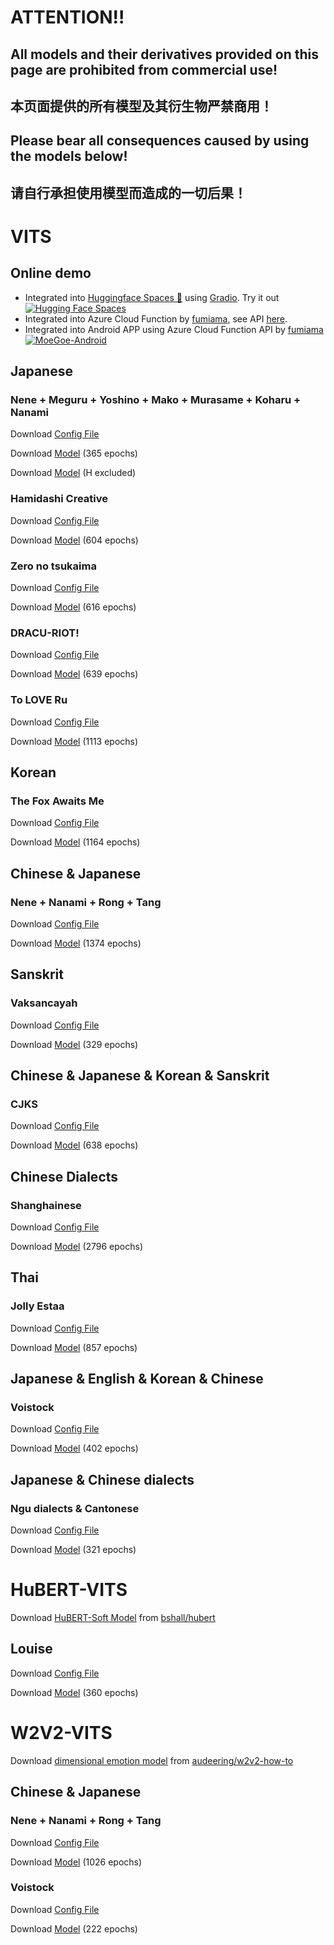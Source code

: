 # ATTENTION!!
## All models and their derivatives provided on this page are prohibited from commercial use!
## 本页面提供的所有模型及其衍生物严禁商用！
## Please bear all consequences caused by using the models below!
## 请自行承担使用模型而造成的一切后果！

# VITS
## Online demo
- Integrated into [Huggingface Spaces 🤗](https://huggingface.co/spaces) using [Gradio](https://github.com/gradio-app/gradio). Try it out [![Hugging Face Spaces](https://img.shields.io/badge/%F0%9F%A4%97%20Hugging%20Face-Spaces-blue)](https://huggingface.co/spaces/skytnt/moe-japanese-tts)
- Integrated into Azure Cloud Function by [fumiama](https://github.com/fumiama), see API [here](https://github.com/fumiama/MoeGoe).
- Integrated into Android APP using Azure Cloud Function API by [fumiama](https://github.com/fumiama) [![MoeGoe-Android](https://img.shields.io/badge/MoeGoe-Android-orange)](https://github.com/fumiama/MoeGoe-Android)
## Japanese
### Nene + Meguru + Yoshino + Mako + Murasame + Koharu + Nanami
Download [Config File](https://sjtueducn-my.sharepoint.com/:u:/g/personal/cjang_cjengh_sjtu_edu_cn/Ed7PXqaBdllAki0TPpeZorgBFdnxirbX_AYGUIiIcWAYNg?e=avxkWs)

Download [Model](https://sjtueducn-my.sharepoint.com/:u:/g/personal/cjang_cjengh_sjtu_edu_cn/EXTQrTj-UJpItH3BmgIUvhgBNZk88P1tT_7GPNr4yegNyw?e=5mcwgl) (365 epochs)

Download [Model](https://sjtueducn-my.sharepoint.com/:u:/g/personal/cjang_cjengh_sjtu_edu_cn/EYH0aVcuLbVAgdTVRjmNNDgB8xSSBINAIHByWL1tp97hWg?e=ZvegdK) (H excluded)
### Hamidashi Creative
Download [Config File](https://sjtueducn-my.sharepoint.com/:u:/g/personal/cjang_cjengh_sjtu_edu_cn/EbYG4z3PmwhKibN59Sb8GTkBHr7gvbz6tWtsuwkmtqB8oA?e=cbxH86)

Download [Model](https://sjtueducn-my.sharepoint.com/:u:/g/personal/cjang_cjengh_sjtu_edu_cn/ERNCwIXf51JGrkDODZ2Iy5oBpPKDPEvnd486ypQQyGmzZQ?e=1sSIED) (604 epochs)
### Zero no tsukaima
Download [Config File](https://sjtueducn-my.sharepoint.com/:u:/g/personal/cjang_cjengh_sjtu_edu_cn/EYMl9Cv8Dh5PqVSv-0FwjQIB87UiayTKrx7WtsDu822SfQ?e=kzwdX9)

Download [Model](https://sjtueducn-my.sharepoint.com/:u:/g/personal/cjang_cjengh_sjtu_edu_cn/ERj_gBqhjNJBu95j3TXMcrYB2ZxYojk4BRnUBiHPYfB_KA?e=VdehLe) (616 epochs)
### DRACU-RIOT!
Download [Config File](https://sjtueducn-my.sharepoint.com/:u:/g/personal/cjang_cjengh_sjtu_edu_cn/EagNdyAO0TlFhjc6jLdRP_4BfZPE82Vz1sn0qFbkU5EYWA?e=Cp0Kvq)

Download [Model](https://sjtueducn-my.sharepoint.com/:u:/g/personal/cjang_cjengh_sjtu_edu_cn/EZHnCfJvJclAqa91lpoByQoBAjUwGAEU6ISUHTk_J_dXRg?e=anJN4z) (639 epochs)
### To LOVE Ru
Download [Config File](https://sjtueducn-my.sharepoint.com/:u:/g/personal/cjang_cjengh_sjtu_edu_cn/EUiZe3hWvjlBvwdcAsaRJzgB4-JJn2S54eyPZUg5H4C8bA?e=Q7d3Vf)

Download [Model](https://sjtueducn-my.sharepoint.com/:u:/g/personal/cjang_cjengh_sjtu_edu_cn/EegGavlBw6FOubzxmdF3nz8BMGae7cwL4tjSxBTbj4aOxQ?e=Az5RYG) (1113 epochs)
## Korean
### The Fox Awaits Me
Download [Config File](https://sjtueducn-my.sharepoint.com/:u:/g/personal/cjang_cjengh_sjtu_edu_cn/EYXC9IqILZFJqe0kyFjb9XwBuLldZnQBEMGJxI3h_iYX3w?e=Q4GrVH)

Download [Model](https://sjtueducn-my.sharepoint.com/:u:/g/personal/cjang_cjengh_sjtu_edu_cn/ERPxoGsG12lOn4LihxnwkGEBw3qil75tW__z-GAptnO2Iw?e=d077MU) (1164 epochs)
## Chinese & Japanese
### Nene + Nanami + Rong + Tang
Download [Config File](https://sjtueducn-my.sharepoint.com/:u:/g/personal/cjang_cjengh_sjtu_edu_cn/EYZfZuW5jtxIqIesYOpFuB4BVWtItUIO2f9YxGQZelRxaQ?e=MCZPCL)

Download [Model](https://sjtueducn-my.sharepoint.com/:u:/g/personal/cjang_cjengh_sjtu_edu_cn/EQ0IKHchgzZAt0E6GryW17EBsIlIkmby6BcO9FtoODjwNQ?e=5uzWtj) (1374 epochs)
## Sanskrit
### Vaksancayah
Download [Config File](https://sjtueducn-my.sharepoint.com/:u:/g/personal/cjang_cjengh_sjtu_edu_cn/EboDCAEPOo5CgpYPz7ngZr4Bnf6_bn2_PioIrnPfk0RxUg?e=nWAEcr)

Download [Model](https://sjtueducn-my.sharepoint.com/:u:/g/personal/cjang_cjengh_sjtu_edu_cn/EXjE7oiLIgpPs6Fm8u5MvdEBUC7YxgAIHutpGV9wK016OQ?e=oPwgdC) (329 epochs)
## Chinese & Japanese & Korean & Sanskrit
### CJKS
Download [Config File](https://sjtueducn-my.sharepoint.com/:u:/g/personal/cjang_cjengh_sjtu_edu_cn/ESicAwO-GUtEvua06_s79e4Bp1E07Q_eRD0JqvTAXmMaDQ)

Download [Model](https://sjtueducn-my.sharepoint.com/:u:/g/personal/cjang_cjengh_sjtu_edu_cn/Ee_mfaDUIltBv49uESNZC8ABe47OeIC1P53n0p4vDcdhsg?e=h171Yl) (638 epochs)
## Chinese Dialects
### Shanghainese
Download [Config File](https://sjtueducn-my.sharepoint.com/:u:/g/personal/cjang_cjengh_sjtu_edu_cn/EX4B8R1K38tNqkDz1o94KusBjRy-yxlWGAUqvK5gPOUKig?e=HzVaEC)

Download [Model](https://sjtueducn-my.sharepoint.com/:u:/g/personal/cjang_cjengh_sjtu_edu_cn/EfnEO6kW-CNNhywJmIZNPU0BUmFdSArguFETp0pjtvHZBA?e=dKJULk) (2796 epochs)
## Thai
### Jolly Estaa
Download [Config File](https://sjtueducn-my.sharepoint.com/:u:/g/personal/cjang_cjengh_sjtu_edu_cn/EfTTkutX635NpKSmom_sPasBq6-urPU-oniMXEER_5lpbw?e=6J1Et0)

Download [Model](https://sjtueducn-my.sharepoint.com/:u:/g/personal/cjang_cjengh_sjtu_edu_cn/EUHKpKdfhQ1BhgQ_z76zCC0BstxCTRKImi3nUwNvJ7QMTg?e=o6LekQ) (857 epochs)
## Japanese & English & Korean & Chinese
### Voistock
Download [Config File](https://sjtueducn-my.sharepoint.com/:u:/g/personal/cjang_cjengh_sjtu_edu_cn/ERQ2nNccQmBHhnbxItByn0YB0SQ-UHCahzoIGXb2RA-FoQ?e=mQ6fKo)

Download [Model](https://sjtueducn-my.sharepoint.com/:u:/g/personal/cjang_cjengh_sjtu_edu_cn/EfW8nGHBejxEisHhxVjq1v4BOxqT7YJ-p_pudTPEoDDxxw?e=O8DNrR) (402 epochs)
## Japanese & Chinese dialects
### Ngu dialects & Cantonese
Download [Config File](https://sjtueducn-my.sharepoint.com/:u:/g/personal/cjang_cjengh_sjtu_edu_cn/EbtTeDZwyyxEgDO8h1CwSXoBBiCNAnFwvkNEhHxVtjRBpQ?e=xtr3sx)

Download [Model](https://sjtueducn-my.sharepoint.com/:u:/g/personal/cjang_cjengh_sjtu_edu_cn/EWrZ6l7NIhpLtPqJcuM1d80B6YsZ4JLZxyA3nNXKMTjf1Q?e=5HnrOJ) (321 epochs)

# HuBERT-VITS
Download [HuBERT-Soft Model](https://github.com/bshall/hubert/releases/download/v0.1/hubert-soft-0d54a1f4.pt) from [bshall/hubert](https://github.com/bshall/hubert)
## Louise
Download [Config File](https://sjtueducn-my.sharepoint.com/:u:/g/personal/cjang_cjengh_sjtu_edu_cn/ETa-G4CTo4pNm7T7aVnbuUYBtOUuMdBCASYnXxgGc5ApIQ?e=6lp4rz)

Download [Model](https://sjtueducn-my.sharepoint.com/:u:/g/personal/cjang_cjengh_sjtu_edu_cn/EZMWDPf6MORLpA6wGfaqm1oBlETT0wUCuz92zgDvXX8oCw?e=VeBTwo) (360 epochs)

# W2V2-VITS
Download [dimensional emotion model](https://zenodo.org/record/6221127/files/w2v2-L-robust-12.6bc4a7fd-1.1.0.zip?download=1) from [audeering/w2v2-how-to](https://github.com/audeering/w2v2-how-to)
## Chinese & Japanese
### Nene + Nanami + Rong + Tang
Download [Config File](https://sjtueducn-my.sharepoint.com/:u:/g/personal/cjang_cjengh_sjtu_edu_cn/EVmdN1gWEEFNpqY-BVHEV1gB9IJeK0tycD-sQ4omVysdOw?e=d7jj63)

Download [Model](https://sjtueducn-my.sharepoint.com/:u:/g/personal/cjang_cjengh_sjtu_edu_cn/EQrmhXnSFrFFq8nmk6uaDacBOP4cmSeQupC9MbMzJ2Kzeg?e=wcY9zB) (1026 epochs)
### Voistock
Download [Config File](https://sjtueducn-my.sharepoint.com/:u:/g/personal/cjang_cjengh_sjtu_edu_cn/EXPMFcctut9Ng6oi9pcfeOoBOXnOb0OEbcHeUB0HSoI0hw?e=EOb60C)

Download [Model](https://sjtueducn-my.sharepoint.com/:u:/g/personal/cjang_cjengh_sjtu_edu_cn/EZ8LvEw8JTFMsZ8dMX9igsQBrV1G8fYpD0iJSd9X9SN5sQ?e=kUpOtd) (222 epochs)
